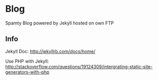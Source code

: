 # Blog

Spamty Blog powered by Jekyll hosted on own FTP

## Info

Jekyll Doc: http://jekyllrb.com/docs/home/

Use PHP with Jekyll: http://stackoverflow.com/questions/19124309/intergrating-static-site-generators-with-php